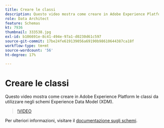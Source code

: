 ```yaml
---
title: Creare le classi
description: Questo video mostra come creare in Adobe Experience Platform le classi da utilizzare negli schemi Experience Data Model (XDM).
role: Data Architect
feature: Schemas
kt: 7936
thumbnail: 333538.jpg
exl-id: b106691e-8c41-494e-97a1-d0230d61c597
source-git-commit: 17be24fe619139056a69190b98610644387ca18f
workflow-type: tm+mt
source-wordcount: '56'
ht-degree: 17%

---
```


# Creare le classi

Questo video mostra come creare in Adobe Experience Platform le classi da utilizzare negli schemi Experience Data Model (XDM).

>[!VIDEO](https://video.tv.adobe.com/v/333538?quality=12&learn=on)

Per ulteriori informazioni, visitare il [documentazione sugli schemi](https://experienceleague.adobe.com/docs/experience-platform/xdm/home.html?lang=it).
